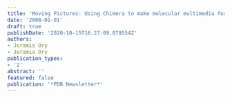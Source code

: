 ```yaml
---
title: 'Moving Pictures: Using Chimera to make molecular multimedia for the classroom'
date: '2008-01-01'
draft: true
publishDate: '2020-10-15T16:27:09.079554Z'
authors:
- Jeramia Ory
- Jeramia Ory
publication_types:
- '2'
abstract: ''
featured: false
publication: '*PDB Newsletter*'
---
```


